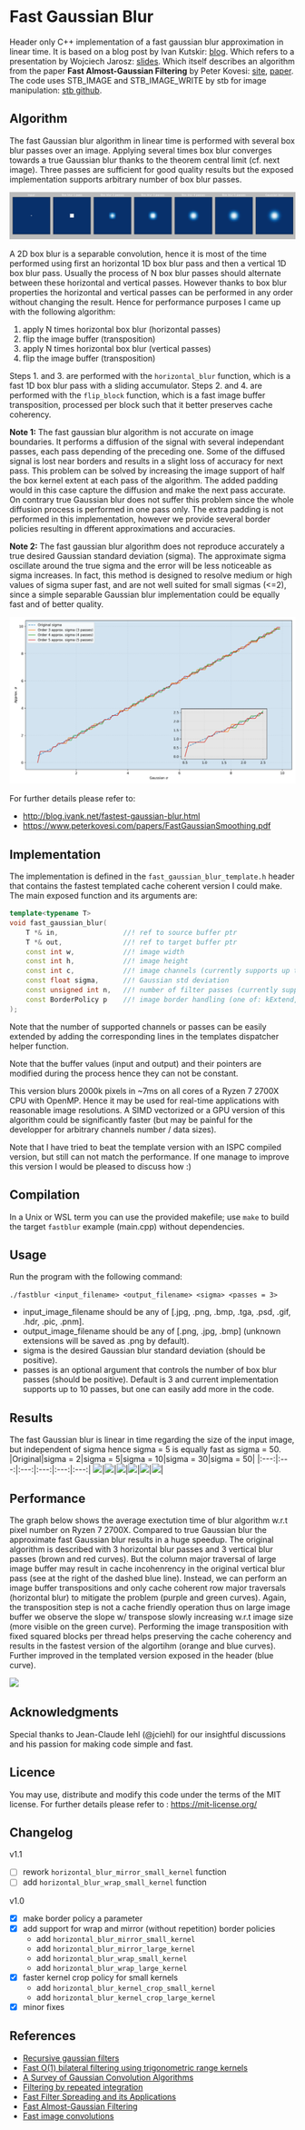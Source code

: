 # Fast Gaussian Blur

Header only C++ implementation of a fast gaussian blur approximation in linear time. It is based on a blog post by Ivan Kutskir: [blog](http://blog.ivank.net/fastest-gaussian-blur.html). Which refers to a presentation by Wojciech Jarosz: [slides](http://elynxsdk.free.fr/ext-docs/Blur/Fast_box_blur.pdf). Which itself describes an algorithm from the paper **Fast Almost-Gaussian Filtering** by Peter Kovesi: [site](https://www.peterkovesi.com/matlabfns/#integral), [paper](https://www.peterkovesi.com/papers/FastGaussianSmoothing.pdf). The code uses STB_IMAGE and STB_IMAGE_WRITE by stb for image manipulation: [stb github](https://github.com/nothings/stb). 

## Algorithm

The fast Gaussian blur algorithm in linear time is performed with several box blur passes over an image.
Applying several times box blur converges towards a true Gaussian blur thanks to the theorem central limit (cf. next image). 
Three passes are sufficient for good quality results but the exposed implementation supports arbitrary number of box blur passes.  

![](data/box.jpg)

A 2D box blur is a separable convolution, hence it is most of the time performed using first an horizontal 1D box blur pass and then a vertical 1D box blur pass. Usually the process of N box blur passes should alternate between these horizontal and vertical passes. 
However thanks to box blur properties the horizontal and vertical passes can be performed in any order without changing the result.
Hence for performance purposes I came up with the following algorithm: 
1. apply N times horizontal box blur (horizontal passes)
2. flip the image buffer (transposition)
3. apply N times horizontal box blur (vertical passes)
4. flip the image buffer (transposition)

Steps 1. and 3. are performed with the `horizontal_blur` function, which is a fast 1D box blur pass with a sliding accumulator.
Steps 2. and 4. are performed with the `flip_block` function, which is a fast image buffer transposition, processed per block such that it better preserves cache coherency.

**Note 1:** The fast gaussian blur algorithm is not accurate on image boundaries. 
It performs a diffusion of the signal with several independant passes, each pass depending 
of the preceding one. Some of the diffused signal is lost near borders and results in a slight 
loss of accuracy for next pass. This problem can be solved by increasing the image support of 
half the box kernel extent at each pass of the algorithm. The added padding would in this case 
capture the diffusion and make the next pass accurate. 
On contrary true Gaussian blur does not suffer this problem since the whole diffusion process 
is performed in one pass only.
The extra padding is not performed in this implementation, however we provide several border
policies resulting in dfferent approximations and accuracies. 

**Note 2:** The fast gaussian blur algorithm does not reproduce accurately a true desired Gaussian standard deviation (sigma).
The approximate sigma oscillate around the true sigma and the error will be less noticeable as sigma increases.
In fact, this method is designed to resolve medium or high values of sigma super fast, and are not well suited for small sigmas (<=2), since a simple separable Gaussian blur implementation could be equally fast and of better quality.

![](data/sigma.png)  

For further details please refer to:
- http://blog.ivank.net/fastest-gaussian-blur.html
- https://www.peterkovesi.com/papers/FastGaussianSmoothing.pdf

## Implementation

The implementation is defined in the `fast_gaussian_blur_template.h` header that contains the fastest templated cache coherent version I could make.
The main exposed function and its arguments are:
```c++
template<typename T>
void fast_gaussian_blur(
    T *& in,                //! ref to source buffer ptr
    T *& out,               //! ref to target buffer ptr
    const int w,            //! image width
    const int h,            //! image height
    const int c,            //! image channels (currently supports up to 4)
    const float sigma,      //! Gaussian std deviation
    const unsigned int n,   //! number of filter passes (currently supports up to 10)
    const BorderPolicy p    //! image border handling (one of: kExtend, kMirror, kKernelCrop, kWrap)
);

```
Note that the number of supported channels or passes can be easily extended by adding the corresponding lines in the templates dispatcher helper function.
<!-- where the arguments are:
- `in` is a reference to the source buffer ptr, 
- `out` is a reference to the target buffer ptr, 
- `w` is the image width, 
- `h` is the image height, 
- `c` is the image number of channels, 
- `sigma` is the desired Gaussian standard deviation, 
- `n` is the number of box blur passes to perform.  -->
Note that the buffer values (input and output) and their pointers are modified during the process hence they can not be constant.

This version blurs 2000k pixels in ~7ms on all cores of a Ryzen 7 2700X CPU with OpenMP. 
Hence it may be used for real-time applications with reasonable image resolutions. 
A SIMD vectorized or a GPU version of this algorithm could be significantly faster (but may be painful for the developper for arbitrary channels number / data sizes). 

Note that I have tried to beat the template version with an ISPC compiled version, but still can not match the performance. 
If one manage to improve this version I would be pleased to discuss how :)

## Compilation

In a Unix or WSL term you can use the provided makefile; use `make` to build the target `fastblur` example (main.cpp) without dependencies.

## Usage

Run the program with the following command:

`./fastblur <input_filename> <output_filename> <sigma> <passes = 3>`

- input_image_filename should be any of [.jpg, .png, .bmp, .tga, .psd, .gif, .hdr, .pic, .pnm].
- output_image_filename should be any of [.png, .jpg, .bmp]  (unknown extensions will be saved as .png by default).
- sigma is the desired Gaussian blur standard deviation (should be positive).
- passes is an optional argument that controls the number of box blur passes (should be positive). Default is 3 and current implementation supports up to 10 passes, but one can easily add more in the code.

## Results

The fast Gaussian blur is linear in time regarding the size of the input image, but independent of sigma hence sigma = 5 is equally fast as sigma = 50.
|Original|sigma = 2|sigma = 5|sigma = 10|sigma = 30|sigma = 50|
|:---:|:---:|:---:|:---:|:---:|:---:|
![](data/demo.png)|![](data/blur2.png)|![](data/blur5.png)|![](data/blur10.png)|![](data/blur30.png)|![](data/blur50.png)|

## Performance

The graph below shows the average exectution time of blur algorithm w.r.t pixel number on Ryzen 7 2700X. Compared to true Gaussian blur the approximate fast Gaussian blur results in a huge speedup. The original algorithm is described with 3 horizontal blur passes and 3 vertical blur passes (brown and red curves). But the column major traversal of large image buffer may result in cache incohenrency in the original vertical blur pass (see at the right of the dashed blue line). Instead, we can perform an image buffer transpositions and only cache coherent row major traversals (horizontal blur) to mitigate the problem (purple and green curves). Again, the transposition step is not a cache friendly operation thus on large image buffer we observe the slope w/ transpose slowly increasing w.r.t image size (more visible on the green curve). Performing the image transposition with fixed squared blocks per thread helps preserving the cache coherency and results in the fastest version of the algortihm (orange and blue curves). Further improved in the templated version exposed in the header (blue curve).

![](data/time.png)  

## Acknowledgments

Special thanks to Jean-Claude Iehl (@jciehl) for our insightful discussions and his passion for making code simple and fast. 

## Licence

You may use, distribute and modify this code under the terms of the MIT license. For further details please refer to : https://mit-license.org/

## Changelog

v1.1

- [ ] rework `horizontal_blur_mirror_small_kernel` function
- [ ] add `horizontal_blur_wrap_small_kernel` function

v1.0

- [x] make border policy a parameter
- [x] add support for wrap and mirror (without repetition) border policies
    - add `horizontal_blur_mirror_small_kernel`
    - add `horizontal_blur_mirror_large_kernel`
    - add `horizontal_blur_wrap_small_kernel`
    - add `horizontal_blur_wrap_large_kernel`
- [x] faster kernel crop policy for small kernels
    - add `horizontal_blur_kernel_crop_small_kernel`
    - add `horizontal_blur_kernel_crop_large_kernel`
- [x] minor fixes

## References

- [Recursive gaussian filters](https://software.intel.com/content/dam/develop/external/us/en/documents/cwp546-181134.pdf)
- [Fast O(1) bilateral filtering using trigonometric range kernels](http://bigwww.epfl.ch/chaudhury/Fast%20bilateral%20filtering.pdf)
- [A Survey of Gaussian Convolution Algorithms](http://www.ipol.im/pub/art/2013/87/)
- [Filtering by repeated integration](http://citeseerx.ist.psu.edu/viewdoc/summary?doi=10.1.1.72.4795)
- [Fast Filter Spreading and its Applications](https://www2.eecs.berkeley.edu/Pubs/TechRpts/2009/EECS-2009-54.pdf)
- [Fast Almost-Gaussian Filtering](https://www.peterkovesi.com/papers/FastGaussianSmoothing.pdf)
- [Fast image convolutions](http://elynxsdk.free.fr/ext-docs/Blur/Fast_box_blur.pdf)
